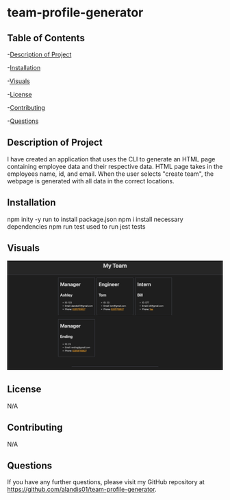 # team-profile-generator

## Table of Contents
-[Description of Project](#description-of-project)

-[Installation](#installation)

-[Visuals](#visuals)

-[License](#license)

-[Contributing](#contributing)

-[Questions](#questions)

## Description of Project
I have created an application that uses the CLI to generate an HTML page containing employee data and their respective data. HTML page takes in the employees name, id, and email. When the user selects "create team", the webpage is generated with all data in the correct locations. 

## Installation 
npm inity -y run to install package.json
npm i install necessary dependencies 
npm run test used to run jest tests 

## Visuals 
![HTML Screenshot](./assets/Team%20Profile%20Generator%20Screenshot.png)

## License 
N/A

## Contributing 
N/A

## Questions 
If you have any further questions, please visit my GitHub repository at https://github.com/alandis01/team-profile-generator. 